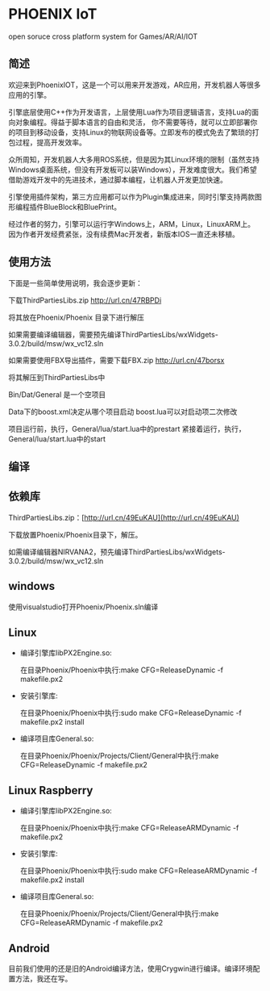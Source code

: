 PHOENIX IoT
=====
open soruce cross platform system for Games/AR/AI/IOT

简述
----

欢迎来到PhoenixIOT，这是一个可以用来开发游戏，AR应用，开发机器人等很多应用的引擎。

引擎底层使用C++作为开发语言，上层使用Lua作为项目逻辑语言，支持Lua的面向对象编程。得益于脚本语言的自由和灵活，
你不需要等待，就可以立即部署你的项目到移动设备，支持Linux的物联网设备等。立即发布的模式免去了繁琐的打包过程，提高开发效率。

众所周知，开发机器人大多用ROS系统，但是因为其Linux环境的限制（虽然支持Windows桌面系统，但没有开发板可以装Windows），开发难度很大。我们希望借助游戏开发中的先进技术，通过脚本编程，让机器人开发更加快速。

引擎使用插件架构，第三方应用都可以作为Plugin集成进来，同时引擎支持两款图形编程插件BlueBlock和BluePrint。

经过作者的努力，引擎可以运行字Windows上，ARM，Linux，LinuxARM上。
因为作者开发经费紧张，没有续费Mac开发者，新版本IOS一直还未移植。


使用方法
----

下面是一些简单使用说明，我会逐步更新：

下载ThirdPartiesLibs.zip http://url.cn/47RBPDi 

将其放在Phoenix/Phoenix 目录下进行解压

如果需要编译编辑器，需要预先编译ThirdPartiesLibs/wxWidgets-3.0.2/build/msw/wx_vc12.sln

如果需要使用FBX导出插件，需要下载FBX.zip http://url.cn/47borsx

将其解压到ThirdPartiesLibs中

Bin/Dat/General 是一个空项目

Data下的boost.xml决定从哪个项目启动
boost.lua可以对启动项二次修改

项目运行前，执行，General/lua/start.lua中的prestart
紧接着运行，执行，General/lua/start.lua中的start

编译
----
依赖库
----
ThirdPartiesLibs.zip：[http://url.cn/49EuKAU](http://url.cn/49EuKAU)

下载放置Phoenix/Phoenix目录下，解压。

如需编译编辑器NIRVANA2，预先编译ThirdPartiesLibs/wxWidgets-3.0.2/build/msw/wx_vc12.sln

windows
----
使用visualstudio打开Phoenix/Phoenix.sln编译

Linux
----
  - 编译引擎库libPX2Engine.so:

	在目录Phoenix/Phoenix中执行:make CFG=ReleaseDynamic -f makefile.px2

  - 安装引擎库:

	在目录Phoenix/Phoenix中执行:sudo make CFG=ReleaseDynamic -f makefile.px2 install

  - 编译项目库General.so:

	在目录Phoenix/Phoenix/Projects/Client/General中执行:make CFG=ReleaseDynamic -f makefile.px2

Linux Raspberry
----
  - 编译引擎库libPX2Engine.so:

	在目录Phoenix/Phoenix中执行:make CFG=ReleaseARMDynamic -f makefile.px2

  - 安装引擎库:

	在目录Phoenix/Phoenix中执行:sudo make CFG=ReleaseARMDynamic -f makefile.px2 install

  - 编译项目库General.so:

	在目录Phoenix/Phoenix/Projects/Client/General中执行:make CFG=ReleaseARMDynamic -f makefile.px2

Android
----
目前我们使用的还是旧的Android编译方法，使用Crygwin进行编译。编译环境配置方法，我还在写。


